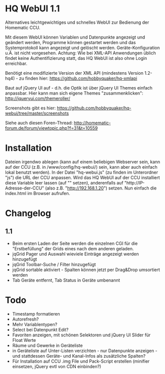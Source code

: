 HQ WebUI 1.1
============
Alternatives leichtgewichtiges und schnelles WebUI zur Bedienung der Homematic CCU.

Mit diesem WebUI können Variablen und Datenpunkte angezeigt und geändert werden, Programme können gestartet werden und das Systemprotokoll kann angezeigt und gelöscht werden. Geräte-Konfiguration u.Ä. ist nicht vorgesehen. Achtung: Wie bei XML-API Anwendungen üblich findet keine Authentifizierung statt, das HQ WebUI ist also ohne Login erreichbar.

Benötigt eine modifizierte Version der XML API (mindestens Version 1.2-hq4) - zu finden hier: https://github.com/hobbyquaker/hq-xmlapi

Baut auf jQuery UI auf - d.h. die Optik ist über jQuery UI Themes einfach anpassbar. Hier kann man sich eigene Themes "zusammenklicken": http://jqueryui.com/themeroller/

Screenshots gibt es hier: https://github.com/hobbyquaker/hq-webui/tree/master/screenshots

Siehe auch diesen Foren-Thread: http://homematic-forum.de/forum/viewtopic.php?f=31&t=10559

Installation
============
Dateien irgendwo ablegen (kann auf einem beliebigen Webserver sein, kann auf der CCU (z.B. in /www/config/hq-webui/) sein, kann aber auch einfach lokal benutzt werden).
In der Datei "hq-webui.js" (zu finden im Unterordner "js") die URL der CCU anpassen. Wird das HQ WebUI auf der CCU installiert diese Variable leer lassen (auf "" setzen), anderenfalls auf "http://IP-Adresse-der-CCU" (also z.B. "http://192.168.1.20") setzen. Nun einfach die index.html im Browser aufrufen.



Changelog
=========

1.1
---
* Beim ersten Laden der Seite werden die einzelnen CGI für die "Erstbefüllung" der Grids eines nach dem anderen geladen.
* jqGrid Pager und Auswahl wieviele Einträge angezeigt werden hinzugefügt
* jqGrid Toolbar-Suche / Filter hinzugefügt
* jqGrid sortable aktiviert - Spalten können jetzt per Drag&Drop umsortiert werden
* Tab Geräte entfernt, Tab Status in Geräte umbenannt


Todo
====
* Timestamp formatieren
* Autorefresh?
* Mehr Variablentypen?
* Select bei Datenpunkt Edit?
* Favoriten anzeigen, mit schönen Selektoren und jQuery UI Slider für Float Werte
* Räume und Gewerke in Geräteliste
* in Geräteliste auf Unter-Listen verzichten - nur Datenpunkte anzeigen - und stattdessen Geräte- und Kanal-Infos als zusätzliche Spalten?
* Für Installation auf CCU .img File und Pack-Script erstellen (minifier einsetzen, jQuery evtl von CDN einbinden?)